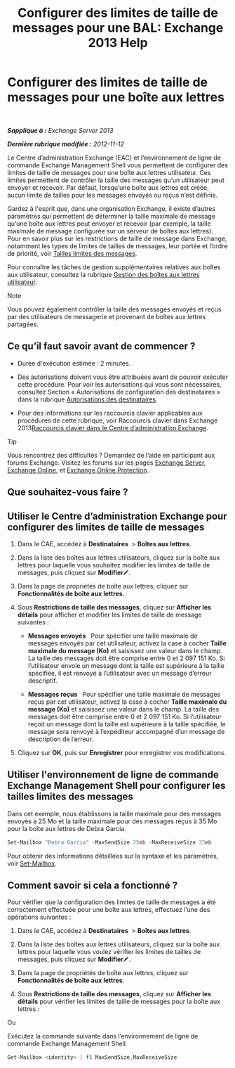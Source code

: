 ﻿---
title: 'Configurer des limites de taille de messages pour une BAL: Exchange 2013 Help'
TOCTitle: Configurer des limites de taille de messages pour une boîte aux lettres
ms:assetid: d1220685-14c0-4c4f-abb2-3920f3046212
ms:mtpsurl: https://technet.microsoft.com/fr-fr/library/Bb124708(v=EXCHG.150)
ms:contentKeyID: 50555498
ms.date: 04/24/2018
mtps_version: v=EXCHG.150
ms.translationtype: HT
---

# Configurer des limites de taille de messages pour une boîte aux lettres

 

_**Sapplique à :** Exchange Server 2013_

_**Dernière rubrique modifiée :** 2012-11-12_

Le Centre d’administration Exchange (EAC) et l’environnement de ligne de commande Exchange Management Shell vous permettent de configurer des limites de taille de messages pour une boîte aux lettres utilisateur. Ces limites permettent de contrôler la taille des messages qu’un utilisateur peut envoyer et recevoir. Par défaut, lorsqu’une boîte aux lettres est créée, aucun limite de tailles pour les messages envoyés ou reçus n’est définie.

Gardez à l'esprit que, dans une organisation Exchange, il existe d’autres paramètres qui permettent de déterminer la taille maximale de message qu’une boîte aux lettres peut envoyer et recevoir (par exemple, la taille maximale de message configurée sur un serveur de boîtes aux lettres). Pour en savoir plus sur les restrictions de taille de message dans Exchange, notamment les types de limites de tailles de messages, leur portée et l’ordre de priorité, voir [Tailles limites des messages](message-size-limits-exchange-2013-help.md).

Pour connaître les tâches de gestion supplémentaires relatives aux boîtes aux utilisateur, consultez la rubrique [Gestion des boîtes aux lettres utilisateur](https://docs.microsoft.com/fr-fr/exchange/recipients-in-exchange-online/manage-user-mailboxes/manage-user-mailboxes).

> [!NOTE]
> Vous pouvez également contrôler la taille des messages envoyés et reçus par des utilisateurs de messagerie et provenant de boîtes aux lettres partagées.


## Ce qu’il faut savoir avant de commencer ?

  - Durée d'exécution estimée : 2 minutes.

  - Des autorisations doivent vous être attribuées avant de pouvoir exécuter cette procédure. Pour voir les autorisations qui vous sont nécessaires, consultez Section « Autorisations de configuration des destinataires » dans la rubrique [Autorisations des destinataires](recipients-permissions-exchange-2013-help.md).

  - Pour des informations sur les raccourcis clavier applicables aux procédures de cette rubrique, voir Raccourcis clavier dans Exchange 2013[Raccourcis clavier dans le Centre d’administration Exchange](keyboard-shortcuts-in-the-exchange-admin-center-exchange-online-protection-help.md).

> [!TIP]
> Vous rencontrez des difficultés ? Demandez de l’aide en participant aux forums Exchange. Visitez les forums sur les pages <a href="https://go.microsoft.com/fwlink/p/?linkid=60612">Exchange Server</a>, <a href="https://go.microsoft.com/fwlink/p/?linkid=267542">Exchange Online</a>, et <a href="https://go.microsoft.com/fwlink/p/?linkid=285351">Exchange Online Protection</a>..


## Que souhaitez-vous faire ?

## Utiliser le Centre d’administration Exchange pour configurer des limites de taille de messages

1.  Dans le CAE, accédez à **Destinataires**  \> **Boîtes aux lettres**.

2.  Dans la liste des boîtes aux lettres utilisateurs, cliquez sur la boîte aux lettres pour laquelle vous souhaitez modifier les limites de taille de messages, puis cliquez sur **Modifier**![Icône Modifier](images/Bb124582.6f53ccb2-1f13-4c02-bea0-30690e6ea71d(EXCHG.150).gif "Icône Modifier").

3.  Dans la page de propriétés de boîte aux lettres, cliquez sur **Fonctionnalités de boîte aux lettres**.

4.  Sous **Restrictions de taille des messages**, cliquez sur **Afficher les détails** pour afficher et modifier les limites de taille de message suivantes :
    
      - **Messages envoyés**   Pour spécifier une taille maximale de messages envoyés par cet utilisateur, activez la case à cocher **Taille maximale du message (Ko)** et saisissez une valeur dans le champ. La taille des messages doit être comprise entre 0 et 2 097 151 Ko. Si l’utilisateur envoie un message dont la taille est supérieure à la taille spécifiée, il est renvoyé à l’utilisateur avec un message d’erreur descriptif.
    
      - **Messages reçus**   Pour spécifier une taille maximale de messages reçus par cet utilisateur, activez la case à cocher **Taille maximale du message (Ko)** et saisissez une valeur dans le champ. La taille des messages doit être comprise entre 0 et 2 097 151 Ko. Si l’utilisateur reçoit un message dont la taille est supérieure à la taille spécifiée, le message sera renvoyé à l’expéditeur accompagné d’un message de description de l’erreur.

5.  Cliquez sur **OK**, puis sur **Enregistrer** pour enregistrer vos modifications.

## Utiliser l'environnement de ligne de commande Exchange Management Shell pour configurer les tailles limites des messages

Dans cet exemple, nous établissons la taille maximale pour des messages envoyés à 25 Mo et la taille maximale pour des messages reçus à 35 Mo pour la boîte aux lettres de Debra Garcia.

```powershell
Set-Mailbox "Debra Garcia" -MaxSendSize 25mb -MaxReceiveSize 35mb
```

Pour obtenir des informations détaillées sur la syntaxe et les paramètres, voir [Set-Mailbox](https://technet.microsoft.com/fr-fr/library/bb123981\(v=exchg.150\)).

## Comment savoir si cela a fonctionné ?

Pour vérifier que la configuration des limites de taille de messages a été correctement effectuée pour une boîte aux lettres, effectuez l’une des opérations suivantes :

1.  Dans le CAE, accédez à **Destinataires**  \> **Boîtes aux lettres**.

2.  Dans la liste des boîtes aux lettres utilisateurs, cliquez sur la boîte aux lettres pour laquelle vous voulez vérifier les limites de tailles de messages, puis cliquez sur **Modifier**![Icône Modifier](images/Bb124582.6f53ccb2-1f13-4c02-bea0-30690e6ea71d(EXCHG.150).gif "Icône Modifier").

3.  Dans la page de propriétés de boîte aux lettres, cliquez sur **Fonctionnalités de boîte aux lettres**.

4.  Sous **Restrictions de taille des messages**, cliquez sur **Afficher les détails** pour vérifier les limites de taille de messages pour la boîte aux lettres :

Ou

Exécutez la commande suivante dans l’environnement de ligne de commande Exchange Management Shell.

```powershell
Get-Mailbox <identity> | fl MaxSendSize,MaxReceiveSize
```

